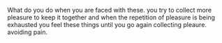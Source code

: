 What do you do when you are faced with these. you try to collect more pleasure to keep it together and when the repetition of pleasure is being exhausted you feel these things until you go again collecting pleaure. avoiding pain.